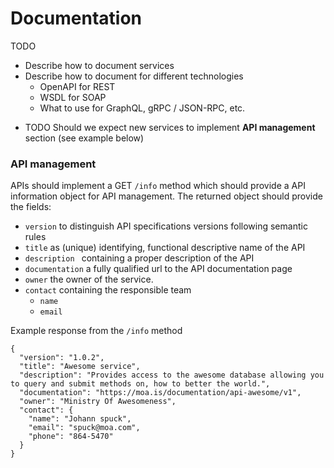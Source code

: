 # Documentation
TODO
* Describe how to document services
* Describe how to document for different technologies
  * OpenAPI for REST
  * WSDL for SOAP
  * What to use for GraphQL, gRPC / JSON-RPC, etc.

- TODO Should we expect new services to implement **API management** section (see example below)
### API management
APIs should implement a GET `/info` method which should provide a API information object for API management. The returned object should provide the fields:
 - `version`  to distinguish API specifications versions following semantic rules
 - `title` as (unique) identifying, functional descriptive name of the API
 - `description `  containing a proper description of the API
 - `documentation` a fully qualified url to the API documentation page
 - `owner` the owner of the service.
 - `contact`  containing the responsible team
   - `name`
   - `email` 

Example response from the `/info` method
```
{
  "version": "1.0.2",
  "title": "Awesome service",
  "description": "Provides access to the awesome database allowing you to query and submit methods on, how to better the world.",
  "documentation": "https://moa.is/documentation/api-awesome/v1",
  "owner": "Ministry Of Awesomeness",
  "contact": {
    "name": "Johann spuck",
    "email": "spuck@moa.com",
    "phone": "864-5470"
  }
}
```

